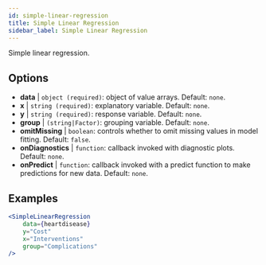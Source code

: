 ```yaml
---
id: simple-linear-regression
title: Simple Linear Regression
sidebar_label: Simple Linear Regression
---
```


Simple linear regression.

## Options

* __data__ | `object (required)`: object of value arrays. Default: `none`.
* __x__ | `string (required)`: explanatory variable. Default: `none`.
* __y__ | `string (required)`: response variable. Default: `none`.
* __group__ | `(string|Factor)`: grouping variable. Default: `none`.
* __omitMissing__ | `boolean`: controls whether to omit missing values in model fitting. Default: `false`.
* __onDiagnostics__ | `function`: callback invoked with diagnostic plots. Default: `none`.
* __onPredict__ | `function`: callback invoked with a predict function to make predictions for new data. Default: `none`.


## Examples

```jsx live
<SimpleLinearRegression 
    data={heartdisease} 
    y="Cost"
    x="Interventions"
    group="Complications"
/>
```

